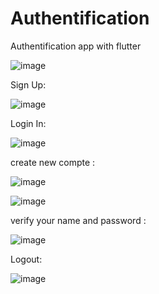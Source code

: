 # Authentification
Authentification app with flutter

![image](https://user-images.githubusercontent.com/73079423/194506697-ee698845-fab3-43c3-9c63-33c6a46febaf.png)

Sign Up:

![image](https://user-images.githubusercontent.com/73079423/194510721-c8138d95-222e-44ea-8bc0-c1238cead2e3.png)

Login In:

![image](https://user-images.githubusercontent.com/73079423/194510815-9fe5d8ba-32b3-44af-b812-2dd5cdb92304.png)

create new compte :


![image](https://user-images.githubusercontent.com/73079423/194523935-01faaed2-3440-44c5-a673-9176223f3887.png)


![image](https://user-images.githubusercontent.com/73079423/194523754-589aa09f-ce01-40e2-9226-fb63c098ffd6.png)

verify your name and password :

![image](https://user-images.githubusercontent.com/73079423/194529998-4e0e990e-84cd-4227-92d7-22e902af8da4.png)

Logout:

![image](https://user-images.githubusercontent.com/73079423/194530643-24cae531-3a3b-4776-8197-5643000bc54e.png)





